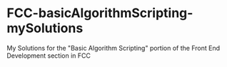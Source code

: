 # FCC-basicAlgorithmScripting-mySolutions
My Solutions for the "Basic Algorithm Scripting" portion of the Front End Development section in FCC
